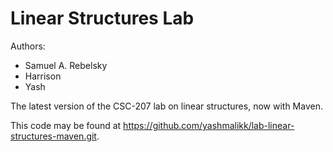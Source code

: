 # Linear Structures Lab

Authors:

* Samuel A. Rebelsky
* Harrison
* Yash

The latest version of the CSC-207 lab on linear structures, now with Maven.

This code may be found at <https://github.com/yashmalikk/lab-linear-structures-maven.git>.


